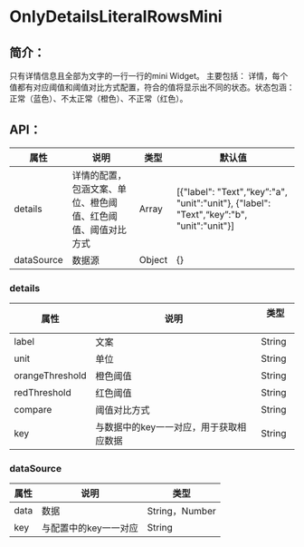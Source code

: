 # OnlyDetailsLiteralRowsMini
## 简介：
只有详情信息且全部为文字的一行一行的mini Widget。
主要包括：
详情，每个值都有对应阈值和阈值对比方式配置，符合的值将显示出不同的状态。状态包涵：正常（蓝色）、不太正常（橙色）、不正常（红色）。

## API：

属性 | 说明 | 类型 | 默认值
--------- | -------------| -------------| -------------
details | 详情的配置，包涵文案、单位、橙色阈值、红色阈值、阈值对比方式| Array| [{"label": "Text",“key”:"a", "unit":"unit"}, {"label": "Text",“key”:"b", "unit":"unit"}]
dataSource| 数据源| Object| {}

### details
属性 | 说明 | 类型 　
--------- | -------------| -------------
label | 文案| String|
unit | 单位| String|
orangeThreshold | 橙色阈值| String|
redThreshold | 红色阈值| String| 
compare | 阈值对比方式| String| 
key | 与数据中的key一一对应，用于获取相应数据| String|
### dataSource
属性 | 说明 | 类型 
--------- | -------------| -------------
data | 数据| String，Number| 
key | 与配置中的key一一对应| String|


